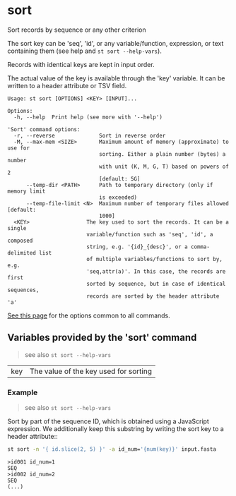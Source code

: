 # sort
Sort records by sequence or any other criterion

The sort key can be 'seq', 'id', or any variable/function, expression, or
text containing them (see <KEY> help and `st sort --help-vars`).

Records with identical keys are kept in input order.

The actual value of the key is available through the 'key' variable. It can
be written to a header attribute or TSV field.


```
Usage: st sort [OPTIONS] <KEY> [INPUT]...

Options:
  -h, --help  Print help (see more with '--help')

'Sort' command options:
  -r, --reverse              Sort in reverse order
  -M, --max-mem <SIZE>       Maximum amount of memory (approximate) to use for
                             sorting. Either a plain number (bytes) a number
                             with unit (K, M, G, T) based on powers of 2
                             [default: 5G]
      --temp-dir <PATH>      Path to temporary directory (only if memory limit
                             is exceeded)
      --temp-file-limit <N>  Maximum number of temporary files allowed [default:
                             1000]
  <KEY>                  The key used to sort the records. It can be a single
                         variable/function such as 'seq', 'id', a composed
                         string, e.g. '{id}_{desc}', or a comma-delimited list
                         of multiple variables/functions to sort by, e.g.
                         'seq,attr(a)'. In this case, the records are first
                         sorted by sequence, but in case of identical sequences,
                         records are sorted by the header attribute 'a'
```
[See this page](opts.md) for the options common to all commands.
## Variables provided by the 'sort' command
> see also `st sort --help-vars`



| | |
|-|-|
| key | The value of the key used for sorting |

### Example
> see also `st sort --help-vars`

Sort by part of the sequence ID, which is obtained using a JavaScript expression. We additionally keep this substring by writing the sort key to a header attribute::
```sh
st sort -n '{ id.slice(2, 5) }' -a id_num='{num(key)}' input.fasta
```
```
>id001 id_num=1
SEQ
>id002 id_num=2
SEQ
(...)
```
